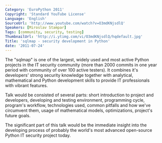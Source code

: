 ```yaml
---
Category: 'EuroPython 2011'
Copyright: 'Standard YouTube License'
Language: 'English'
SourceUrl: 'http://www.youtube.com/watch?v=O3mdKNjsdlQ'
Speakers: [Miroslav Stampar]
Tags: [community, security, testing]
ThumbnailUrl: 'http://i.ytimg.com/vi/O3mdKNjsdlQ/hqdefault.jpg'
Title: 'sqlmap - security development in Python'
date: '2011-07-24'
---
```

The "sqlmap" is one of the largest, widely used and most active Python
projects in the IT security community (more than 2000 commits in one year
period with community of over 100 active testers). It combines it's
developers' strong security knowledge together with analytical, mathematical
and Python development skills to provide IT professionals with vibrant
features.

Talk would be consisted of several parts: short introduction to project and
developers, developing and testing environment, programming cycle, program's
workflow, technologies used, common pitfalls and how we've circumvent them,
usage of mathematical models, optimizations, project's future goals.

The significant part of this talk would be the immediate insight into the
developing process of probably the world's most advanced open-source Python IT
security project today.
